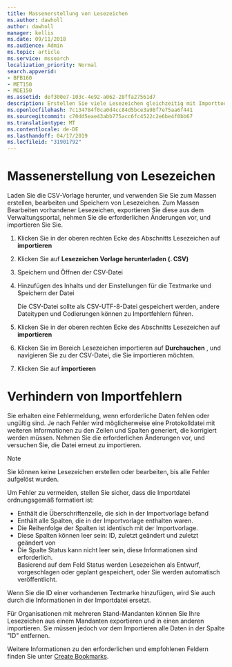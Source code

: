 ```yaml
---
title: Massenerstellung von Lesezeichen
ms.author: dawholl
author: dawholl
manager: kellis
ms.date: 09/11/2018
ms.audience: Admin
ms.topic: article
ms.service: mssearch
localization_priority: Normal
search.appverid:
- BFB160
- MET150
- MOE150
ms.assetid: def300e7-103c-4e92-a062-28ffa27561d7
description: Erstellen Sie viele Lesezeichen gleichzeitig mit Importtools für das Microsoft Search-Verwaltungsportal.
ms.openlocfilehash: 7c134784f0ca0d4cc84d5bce3a98f7e75aa6f441
ms.sourcegitcommit: c70dd5eae43abb775acc6fc4522c2e6be4f0bb67
ms.translationtype: MT
ms.contentlocale: de-DE
ms.lasthandoff: 04/17/2019
ms.locfileid: "31901792"
---
```

# <a name="bulk-create-bookmarks"></a>Massenerstellung von Lesezeichen

Laden Sie die CSV-Vorlage herunter, und verwenden Sie Sie zum Massen erstellen, bearbeiten und Speichern von Lesezeichen. Zum Massen Bearbeiten vorhandener Lesezeichen, exportieren Sie diese aus dem Verwaltungsportal, nehmen Sie die erforderlichen Änderungen vor, und importieren Sie Sie.
  
1. Klicken Sie in der oberen rechten Ecke des Abschnitts Lesezeichen auf **importieren**
    
2. Klicken Sie auf **Lesezeichen Vorlage herunterladen (. CSV)**
    
3. Speichern und Öffnen der CSV-Datei
    
4. Hinzufügen des Inhalts und der Einstellungen für die Textmarke und Speichern der Datei

    Die CSV-Datei sollte als CSV-UTF-8-Datei gespeichert werden, andere Dateitypen und Codierungen können zu Importfehlern führen.
    
5. Klicken Sie in der oberen rechten Ecke des Abschnitts Lesezeichen auf **importieren**
    
6. Klicken Sie im Bereich Lesezeichen importieren auf **Durchsuchen** , und navigieren Sie zu der CSV-Datei, die Sie importieren möchten. 
    
7. Klicken Sie auf **importieren**

# <a name="prevent-import-errors"></a>Verhindern von Importfehlern      
Sie erhalten eine Fehlermeldung, wenn erforderliche Daten fehlen oder ungültig sind. Je nach Fehler wird möglicherweise eine Protokolldatei mit weiteren Informationen zu den Zeilen und Spalten generiert, die korrigiert werden müssen. Nehmen Sie die erforderlichen Änderungen vor, und versuchen Sie, die Datei erneut zu importieren.

> [!NOTE]
> Sie können keine Lesezeichen erstellen oder bearbeiten, bis alle Fehler aufgelöst wurden. 

Um Fehler zu vermeiden, stellen Sie sicher, dass die Importdatei ordnungsgemäß formatiert ist:
- Enthält die Überschriftenzeile, die sich in der Importvorlage befand
- Enthält alle Spalten, die in der Importvorlage enthalten waren.
- Die Reihenfolge der Spalten ist identisch mit der Importvorlage.
- Diese Spalten können leer sein: ID, zuletzt geändert und zuletzt geändert von
- Die Spalte Status kann nicht leer sein, diese Informationen sind erforderlich.  
Basierend auf dem Feld Status werden Lesezeichen als Entwurf, vorgeschlagen oder geplant gespeichert, oder Sie werden automatisch veröffentlicht.

Wenn Sie die ID einer vorhandenen Textmarke hinzufügen, wird Sie auch durch die Informationen in der Importdatei ersetzt.

Für Organisationen mit mehreren Stand-Mandanten können Sie Ihre Lesezeichen aus einem Mandanten exportieren und in einen anderen importieren. Sie müssen jedoch vor dem Importieren alle Daten in der Spalte "ID" entfernen.

Weitere Informationen zu den erforderlichen und empfohlenen Feldern finden Sie unter [Create Bookmarks](create-bookmarks.md).
